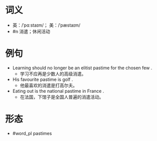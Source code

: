 # 词义
- 英：/ˈpɑːstaɪm/； 美：/ˈpæstaɪm/
- #n 消遣；休闲活动
# 例句
- Learning should no longer be an elitist pastime for the chosen few .
	- 学习不应再是少数人的高级消遣。
- His favourite pastime is golf .
	- 他最喜欢的消遣是打高尔夫。
- Eating out is the national pastime in France .
	- 在法国，下馆子是全国人普遍的消遣活动。
# 形态
- #word_pl pastimes

